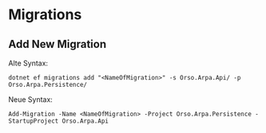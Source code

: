 # Migrations

## Add New Migration
Alte Syntax:
```
dotnet ef migrations add "<NameOfMigration>" -s Orso.Arpa.Api/ -p Orso.Arpa.Persistence/
```

Neue Syntax:
```
Add-Migration -Name <NameOfMigration> -Project Orso.Arpa.Persistence -StartupProject Orso.Arpa.Api
```
